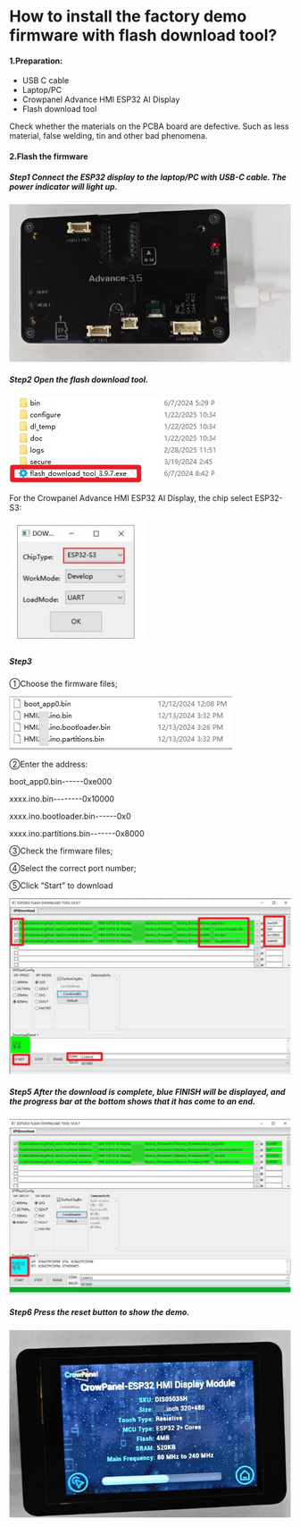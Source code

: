 # How to install the factory demo firmware with flash download tool?

#### 1.Preparation:

- USB C cable
- Laptop/PC
- Crowpanel Advance HMI ESP32 AI Display
- Flash download tool

Check whether the materials on the PCBA board are defective. Such as less material, false welding, tin and other bad phenomena.

#### 2.Flash the firmware 

##### Step1 Connect the ESP32 display to the laptop/PC with USB-C cable. The power indicator will light up.

![flash01](./flash01.jpg)

##### Step2 Open the flash download tool. 

![flash02](./flash02.jpg)



For the  Crowpanel Advance HMI ESP32 AI Display, the chip select ESP32-S3:

![flash03](./flash03.jpg)

##### Step3

①Choose the firmware files;

![flash0](./flash0.jpg)

②Enter the address: 

boot_app0.bin------0xe000

xxxx.ino.bin--------0x10000

xxxx.ino.bootloader.bin------0x0

xxxx.ino.partitions.bin-------0x8000



③Check the firmware files;

④Select the correct port number;

⑤Click “Start” to download

![flash1](./flash1.jpg)

##### Step5 After the download is complete, blue FINISH will be displayed, and the progress bar at the bottom shows that it has come to an end.

![flash2](./flash2.jpg)

##### Step6 Press the reset button to show the demo.

![flash8](./flash8.jpg)